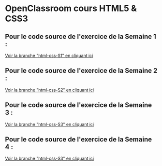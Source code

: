 # OpenClassroom cours HTML5 &amp; CSS3

## Pour le code source de l'exercice de la Semaine 1 :
[Voir la branche "html-css-S1" en cliquant ici](https://github.com/FuturInformatique/oc-html-css/tree/html-css-S1 "Activité HTML5 - Semaine 1")

## Pour le code source de l'exercice de la Semaine 2 :
[Voir la branche "html-css-S2" en cliquant ici](https://github.com/FuturInformatique/oc-html-css/tree/html-css-S2 "Activité HTML5 - Semaine 2")

## Pour le code source de l'exercice de la Semaine 3 :
[Voir la branche "html-css-S3" en cliquant ici](https://github.com/FuturInformatique/oc-html-css/tree/html-css-S3 "Activité HTML5 - Semaine 3")

## Pour le code source de l'exercice de la Semaine 4 :
[Voir la branche "html-css-S3" en cliquant ici](https://github.com/FuturInformatique/oc-html-css/tree/html-css-S4 "Activité HTML5 - Semaine 4")